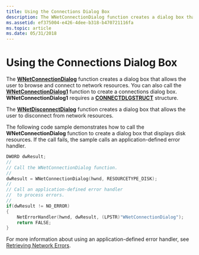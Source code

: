 ```yaml
---
title: Using the Connections Dialog Box
description: The WNetConnectionDialog function creates a dialog box that allows the user to browse and connect to network resources.
ms.assetid: ef375004-e426-4dee-b318-b470721116fa
ms.topic: article
ms.date: 05/31/2018
---
```


# Using the Connections Dialog Box

The [**WNetConnectionDialog**](https://msdn.microsoft.com/en-us/library/Aa385433(v=VS.85).aspx) function creates a dialog box that allows the user to browse and connect to network resources. You can also call the [**WNetConnectionDialog1**](https://msdn.microsoft.com/en-us/library/Aa385436(v=VS.85).aspx) function to create a connections dialog box. **WNetConnectionDialog1** requires a [**CONNECTDLGSTRUCT**](https://msdn.microsoft.com/en-us/library/Aa385332(v=VS.85).aspx) structure.

The [**WNetDisconnectDialog**](https://msdn.microsoft.com/en-us/library/Aa385440(v=VS.85).aspx) function creates a dialog box that allows the user to disconnect from network resources.

The following code sample demonstrates how to call the **WNetConnectionDialog** function to create a dialog box that displays disk resources. If the call fails, the sample calls an application-defined error handler.


```C++
DWORD dwResult; 
//
// Call the WNetConnectionDialog function.
//
dwResult = WNetConnectionDialog(hwnd, RESOURCETYPE_DISK);
//
// Call an application-defined error handler 
//  to process errors.
//
if(dwResult != NO_ERROR) 
{
    NetErrorHandler(hwnd, dwResult, (LPSTR)"WNetConnectionDialog"); 
    return FALSE; 
}
```



For more information about using an application-defined error handler, see [Retrieving Network Errors](retrieving-network-errors.md).

 

 




